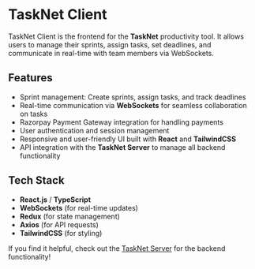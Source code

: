 # TaskNet Client

TaskNet Client is the frontend for the **TaskNet** productivity tool. It allows users to manage their sprints, assign tasks, set deadlines, and communicate in real-time with team members via WebSockets.

## Features
- Sprint management: Create sprints, assign tasks, and track deadlines
- Real-time communication via **WebSockets** for seamless collaboration on tasks
- Razorpay Payment Gateway integration for handling payments
- User authentication and session management
- Responsive and user-friendly UI built with **React** and **TailwindCSS**
- API integration with the **TaskNet Server** to manage all backend functionality

## Tech Stack
- **React.js** / **TypeScript**
- **WebSockets** (for real-time updates)
- **Redux** (for state management)
- **Axios** (for API requests)
- **TailwindCSS** (for styling)

If you find it helpful, check out the [TaskNet Server](https://github.com/Susekh/TaskNet-server) for the backend functionality!

